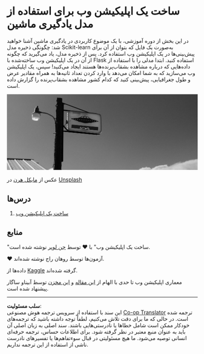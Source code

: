 <!--
CO_OP_TRANSLATOR_METADATA:
{
  "original_hash": "9836ff53cfef716ddfd70e06c5f43436",
  "translation_date": "2025-09-03T23:43:29+00:00",
  "source_file": "3-Web-App/README.md",
  "language_code": "fa"
}
-->
# ساخت یک اپلیکیشن وب برای استفاده از مدل یادگیری ماشین

در این بخش از دوره آموزشی، با یک موضوع کاربردی در یادگیری ماشین آشنا خواهید شد: چگونگی ذخیره مدل Scikit-learn به‌صورت یک فایل که بتوان از آن برای پیش‌بینی‌ها در یک اپلیکیشن وب استفاده کرد. پس از ذخیره مدل، یاد می‌گیرید که چگونه از آن در یک اپلیکیشن وب ساخته‌شده با Flask استفاده کنید. ابتدا مدلی را با استفاده از داده‌هایی که درباره مشاهده بشقاب‌پرنده‌ها هستند ایجاد می‌کنید! سپس، یک اپلیکیشن وب می‌سازید که به شما امکان می‌دهد با وارد کردن تعداد ثانیه‌ها به همراه مقادیر عرض و طول جغرافیایی، پیش‌بینی کنید که کدام کشور مشاهده بشقاب‌پرنده را گزارش داده است.

![پارک بشقاب‌پرنده](../../../translated_images/ufo.9e787f5161da9d4d1dafc537e1da09be8210f2ee996cb638aa5cee1d92867a04.fa.jpg)

عکس از <a href="https://unsplash.com/@mdherren?utm_source=unsplash&utm_medium=referral&utm_content=creditCopyText">مایکل هرن</a> در <a href="https://unsplash.com/s/photos/ufo?utm_source=unsplash&utm_medium=referral&utm_content=creditCopyText">Unsplash</a>

## درس‌ها

1. [ساخت یک اپلیکیشن وب](1-Web-App/README.md)

## منابع

"ساخت یک اپلیکیشن وب" با ♥️ توسط [جن لوپر](https://twitter.com/jenlooper) نوشته شده است.

♥️ آزمون‌ها توسط روهان راج نوشته شده‌اند.

داده‌ها از [Kaggle](https://www.kaggle.com/NUFORC/ufo-sightings) گرفته شده‌اند.

معماری اپلیکیشن وب تا حدی با الهام از [این مقاله](https://towardsdatascience.com/how-to-easily-deploy-machine-learning-models-using-flask-b95af8fe34d4) و [این مخزن](https://github.com/abhinavsagar/machine-learning-deployment) توسط آبیناو ساگار پیشنهاد شده است.

---

**سلب مسئولیت**:  
این سند با استفاده از سرویس ترجمه هوش مصنوعی [Co-op Translator](https://github.com/Azure/co-op-translator) ترجمه شده است. در حالی که ما برای دقت تلاش می‌کنیم، لطفاً توجه داشته باشید که ترجمه‌های خودکار ممکن است شامل خطاها یا نادرستی‌هایی باشند. سند اصلی به زبان اصلی آن باید به عنوان منبع معتبر در نظر گرفته شود. برای اطلاعات حساس، ترجمه حرفه‌ای انسانی توصیه می‌شود. ما هیچ مسئولیتی در قبال سوءتفاهم‌ها یا تفسیرهای نادرست ناشی از استفاده از این ترجمه نداریم.